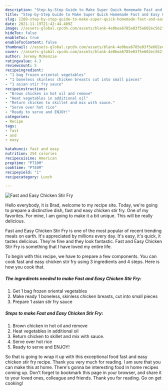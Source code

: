 ```yaml
---
description: "Step-by-Step Guide to Make Super Quick Homemade Fast and Easy Chicken Stir Fry"
title: "Step-by-Step Guide to Make Super Quick Homemade Fast and Easy Chicken Stir Fry"
slug: 1288-step-by-step-guide-to-make-super-quick-homemade-fast-and-easy-chicken-stir-fry
date: 2021-11-19T21:42:44.409Z
image: //assets-global.cpcdn.com/assets/blank-4e0bea6785e03f5e602ec562f230caae08da540cada707380b4fe1bbebba43da.png
hideToc: false
enableToc: true
enableTocContent: false
thumbnail: //assets-global.cpcdn.com/assets/blank-4e0bea6785e03f5e602ec562f230caae08da540cada707380b4fe1bbebba43da.png
cover: //assets-global.cpcdn.com/assets/blank-4e0bea6785e03f5e602ec562f230caae08da540cada707380b4fe1bbebba43da.png
author: Jeremy McKenzie
ratingvalue: 4.3
reviewcount: 5
recipeingredient:
- "1 bag frozen oriental vegetables"
- "1 boneless skinless chicken breasts cut into small pieces"
- "1 asian stir fry sauce"
recipeinstructions:
- "Brown chicken in hot oil and remove"
- "Heat vegetables in additional oil"
- "Return chicken to skillet and mix with sauce."
- "Serve over hot rice"
- "Ready to serve and ENJOY!"
categories:
- Recipe
tags:
- fast
- and
- easy

katakunci: fast and easy 
nutrition: 254 calories
recipecuisine: American
preptime: "PT10M"
cooktime: "PT40M"
recipeyield: "1"
recipecategory: Lunch

---
```



![Fast and Easy Chicken Stir Fry](//assets-global.cpcdn.com/assets/blank-4e0bea6785e03f5e602ec562f230caae08da540cada707380b4fe1bbebba43da.png)

Hello everybody, it is Brad, welcome to my recipe site. Today, we're going to prepare a distinctive dish, fast and easy chicken stir fry. One of my favorites. For mine, I am going to make it a bit unique. This will be really delicious.



Fast and Easy Chicken Stir Fry is one of the most popular of recent trending meals on earth. It's appreciated by millions every day. It's easy, it's quick, it tastes delicious. They're fine and they look fantastic. Fast and Easy Chicken Stir Fry is something that I have loved my entire life.


To begin with this recipe, we have to prepare a few components. You can cook fast and easy chicken stir fry using 3 ingredients and 4 steps. Here is how you cook that.

<!--inarticleads1-->

##### The ingredients needed to make Fast and Easy Chicken Stir Fry:

1. Get 1 bag frozen oriental vegetables
1. Make ready 1 boneless, skinless chicken breasts, cut into small pieces
1. Prepare 1 asian stir fry sauce




<!--inarticleads2-->

##### Steps to make Fast and Easy Chicken Stir Fry:

1. Brown chicken in hot oil and remove
1. Heat vegetables in additional oil
1. Return chicken to skillet and mix with sauce.
1. Serve over hot rice
1. Ready to serve and ENJOY!



So that is going to wrap it up with this exceptional food fast and easy chicken stir fry recipe. Thank you very much for reading. I am sure that you can make this at home. There's gonna be interesting food in home recipes coming up. Don't forget to bookmark this page in your browser, and share it to your loved ones, colleague and friends. Thank you for reading. Go on get cooking!
